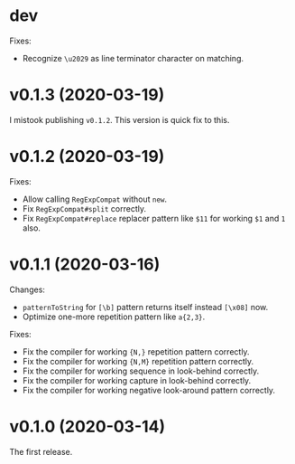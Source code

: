 # dev

Fixes:

  - Recognize `\u2029` as line terminator character on matching.

# v0.1.3 (2020-03-19)

I mistook publishing `v0.1.2`.
This version is quick fix to this.

# v0.1.2 (2020-03-19)

Fixes:

  - Allow calling `RegExpCompat` without `new`.
  - Fix `RegExpCompat#split` correctly.
  - Fix `RegExpCompat#replace` replacer pattern like `$11` for working `$1` and `1` also.

# v0.1.1 (2020-03-16)

Changes:

  - `patternToString` for `[\b]` pattern returns itself instead `[\x08]` now.
  - Optimize one-more repetition pattern like `a{2,3}`.

Fixes:

  - Fix the compiler for working `{N,}` repetition pattern correctly.
  - Fix the compiler for working `{N,M}` repetition pattern correctly.
  - Fix the compiler for working sequence in look-behind correctly.
  - Fix the compiler for working capture in look-behind correctly.
  - Fix the compiler for working negative look-around pattern correctly.

# v0.1.0 (2020-03-14)

The first release.
